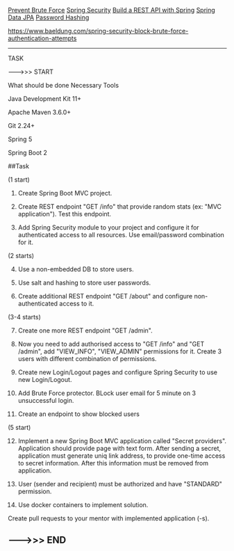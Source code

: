 [Prevent Brute Force](https://www.baeldung.com/spring-security-block-brute-force-authentication-attempts)
[Spring Security](https://docs.spring.io/spring-security/reference/)
[Build a REST API with Spring](https://www.baeldung.com/building-a-restful-web-service-with-spring-and-java-based-configuration)
[Spring Data JPA](https://docs.spring.io/spring-data/jpa/docs/current/reference/html/#reference)
[Password Hashing](https://www.baeldung.com/java-password-hashing)


https://www.baeldung.com/spring-security-block-brute-force-authentication-attempts

---
TASK

--->>> START

What should be done
Necessary Tools

Java Development Kit 11+

Apache Maven 3.6.0+

Git 2.24+

Spring 5

Spring Boot 2

##Task

(1 start)

1. Create Spring Boot MVC project.

2. Create REST endpoint "GET /info" that provide random stats (ex: "MVC application"). Test this endpoint.

3. Add Spring Security module to your project and configure it for authenticated access to all resources. Use email/password combination for it.

(2 starts)

4. Use a non-embedded DB to store users.

5. Use salt and hashing to store user passwords.

6. Create additional REST endpoint "GET /about" and configure non-authenticated access to it.

(3-4 starts)

7. Create one more REST endpoint "GET /admin".

8. Now you need to add authorised access to "GET /info" and "GET /admin", add "VIEW_INFO", "VIEW_ADMIN" permissions for it. Create 3 users with different combination of permissions.

9. Create new Login/Logout pages and configure Spring Security to use new Login/Logout.

10. Add Brute Force protector. BLock user email for 5 minute on 3 unsuccessful login.

11. Create an endpoint to show blocked users

(5 start)

12. Implement a new Spring Boot MVC application called "Secret providers". Application should provide page with text form. After sending a secret, application must generate uniq link address, to provide one-time access to secret information. After this information must be removed from application.

13. User (sender and recipient) must be authorized and have "STANDARD" permission.

14. Use docker containers to implement solution.

Create pull requests to your mentor with implemented application (-s).

--->>> END
---
